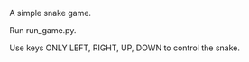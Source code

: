 A simple snake game.

Run run_game.py.

Use keys ONLY  LEFT, RIGHT, UP, DOWN to control the snake. 
